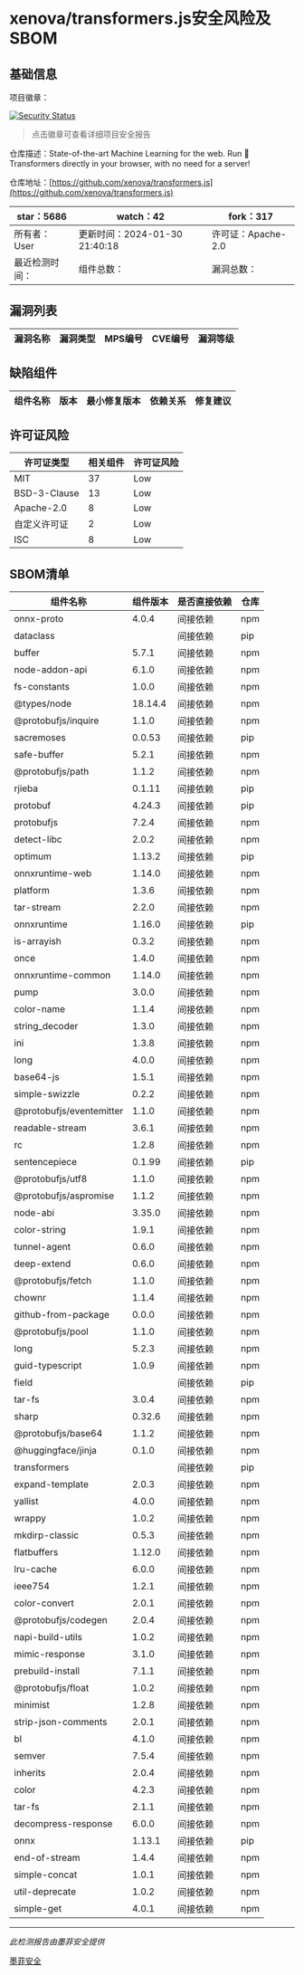 # xenova/transformers.js安全风险及SBOM

## 基础信息

项目徽章：

[![Security Status](https://www.murphysec.com/platform3/v31/badge/1752414794454511616.svg)](https://www.murphysec.com/console/report/1698042237057368064/1752414794454511616)

> 点击徽章可查看详细项目安全报告

仓库描述：State-of-the-art Machine Learning for the web. Run 🤗 Transformers directly in your browser, with no need for a server!

仓库地址：[https://github.com/xenova/transformers.js](https://github.com/xenova/transformers.js)

| star：5686 | watch：42 | fork：317 |
| ----------- | -------------- | ------------ |
| 所有者：User | 更新时间：2024-01-30 21:40:18 | 许可证：Apache-2.0 |
| 最近检测时间： | 组件总数： | 漏洞总数： |




## 漏洞列表

| 漏洞名称 | 漏洞类型 | MPS编号 | CVE编号 | 漏洞等级 |
| ------- | ------ | ------- | ------ | ----- |





## 缺陷组件

| 组件名称 | 版本 | 最小修复版本 | 依赖关系 | 修复建议 |
| -------- | ---- | ------------ | -------- | -------- |





## 许可证风险

| 许可证类型 | 相关组件 | 许可证风险 |
| ---------- | -------- | ---------- |
|MIT|37|Low|
|BSD-3-Clause|13|Low|
|Apache-2.0|8|Low|
|自定义许可证|2|Low|
|ISC|8|Low|




## SBOM清单

| 组件名称 | 组件版本 | 是否直接依赖 | 仓库 |
| -------- | -------- | ------------ | ---- |
|onnx-proto|4.0.4|间接依赖|npm|
|dataclass||间接依赖|pip|
|buffer|5.7.1|间接依赖|npm|
|node-addon-api|6.1.0|间接依赖|npm|
|fs-constants|1.0.0|间接依赖|npm|
|@types/node|18.14.4|间接依赖|npm|
|@protobufjs/inquire|1.1.0|间接依赖|npm|
|sacremoses|0.0.53|间接依赖|pip|
|safe-buffer|5.2.1|间接依赖|npm|
|@protobufjs/path|1.1.2|间接依赖|npm|
|rjieba|0.1.11|间接依赖|pip|
|protobuf|4.24.3|间接依赖|pip|
|protobufjs|7.2.4|间接依赖|npm|
|detect-libc|2.0.2|间接依赖|npm|
|optimum|1.13.2|间接依赖|pip|
|onnxruntime-web|1.14.0|间接依赖|npm|
|platform|1.3.6|间接依赖|npm|
|tar-stream|2.2.0|间接依赖|npm|
|onnxruntime|1.16.0|间接依赖|pip|
|is-arrayish|0.3.2|间接依赖|npm|
|once|1.4.0|间接依赖|npm|
|onnxruntime-common|1.14.0|间接依赖|npm|
|pump|3.0.0|间接依赖|npm|
|color-name|1.1.4|间接依赖|npm|
|string_decoder|1.3.0|间接依赖|npm|
|ini|1.3.8|间接依赖|npm|
|long|4.0.0|间接依赖|npm|
|base64-js|1.5.1|间接依赖|npm|
|simple-swizzle|0.2.2|间接依赖|npm|
|@protobufjs/eventemitter|1.1.0|间接依赖|npm|
|readable-stream|3.6.1|间接依赖|npm|
|rc|1.2.8|间接依赖|npm|
|sentencepiece|0.1.99|间接依赖|pip|
|@protobufjs/utf8|1.1.0|间接依赖|npm|
|@protobufjs/aspromise|1.1.2|间接依赖|npm|
|node-abi|3.35.0|间接依赖|npm|
|color-string|1.9.1|间接依赖|npm|
|tunnel-agent|0.6.0|间接依赖|npm|
|deep-extend|0.6.0|间接依赖|npm|
|@protobufjs/fetch|1.1.0|间接依赖|npm|
|chownr|1.1.4|间接依赖|npm|
|github-from-package|0.0.0|间接依赖|npm|
|@protobufjs/pool|1.1.0|间接依赖|npm|
|long|5.2.3|间接依赖|npm|
|guid-typescript|1.0.9|间接依赖|npm|
|field||间接依赖|pip|
|tar-fs|3.0.4|间接依赖|npm|
|sharp|0.32.6|间接依赖|npm|
|@protobufjs/base64|1.1.2|间接依赖|npm|
|@huggingface/jinja|0.1.0|间接依赖|npm|
|transformers||间接依赖|pip|
|expand-template|2.0.3|间接依赖|npm|
|yallist|4.0.0|间接依赖|npm|
|wrappy|1.0.2|间接依赖|npm|
|mkdirp-classic|0.5.3|间接依赖|npm|
|flatbuffers|1.12.0|间接依赖|npm|
|lru-cache|6.0.0|间接依赖|npm|
|ieee754|1.2.1|间接依赖|npm|
|color-convert|2.0.1|间接依赖|npm|
|@protobufjs/codegen|2.0.4|间接依赖|npm|
|napi-build-utils|1.0.2|间接依赖|npm|
|mimic-response|3.1.0|间接依赖|npm|
|prebuild-install|7.1.1|间接依赖|npm|
|@protobufjs/float|1.0.2|间接依赖|npm|
|minimist|1.2.8|间接依赖|npm|
|strip-json-comments|2.0.1|间接依赖|npm|
|bl|4.1.0|间接依赖|npm|
|semver|7.5.4|间接依赖|npm|
|inherits|2.0.4|间接依赖|npm|
|color|4.2.3|间接依赖|npm|
|tar-fs|2.1.1|间接依赖|npm|
|decompress-response|6.0.0|间接依赖|npm|
|onnx|1.13.1|间接依赖|pip|
|end-of-stream|1.4.4|间接依赖|npm|
|simple-concat|1.0.1|间接依赖|npm|
|util-deprecate|1.0.2|间接依赖|npm|
|simple-get|4.0.1|间接依赖|npm|


------

*此检测报告由墨菲安全提供*

[墨菲安全](www.murphysec.com)
